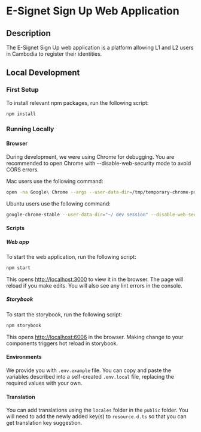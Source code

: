 # E-Signet Sign Up Web Application

## Description

The E-Signet Sign Up web application is a platform allowing L1 and L2 users in Cambodia to register their identities.

## Local Development

### First Setup

To install relevant npm packages, run the following script:

```bash
npm install
```

### Running Locally

#### Browser

During development, we were using Chrome for debugging. You are recommended to open Chrome with --disable-web-security mode to avoid CORS errors.

Mac users use the following command:

```bash
open -na Google\ Chrome --args --user-data-dir=/tmp/temporary-chrome-profile-dir --disable-web-security
```

Ubuntu users use the following command:

```bash
google-chrome-stable --user-data-dir="~/ dev session" --disable-web-security
```

#### Scripts

##### Web app

To start the web application, run the following script:

```bash
npm start
```

This opens [http://localhost:3000](http://localhost:3000) to view it in the browser. The page will reload if you make edits. You will also see any lint errors in the console.

##### Storybook

To start the storybook, run the following script:

```bash
npm storybook
```

This opens [http://localhost:6006](http://localhost:6006) in the browser. Making change to your components triggers hot reload in storybook.

#### Environments

We provide you with `.env.example` file. You can copy and paste the variables described into a self-created `.env.local` file, replacing the required values with your own.

#### Translation

You can add translations using the `locales` folder in the `public` folder. You will need to add the newly added key(s) to `resource.d.ts` so that you can get translation key suggestion.
